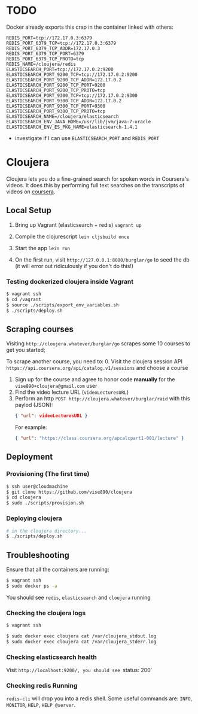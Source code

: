 # TODO
Docker already exports this crap in the container linked with others:
```
REDIS_PORT=tcp://172.17.0.3:6379
REDIS_PORT_6379_TCP=tcp://172.17.0.3:6379
REDIS_PORT_6379_TCP_ADDR=172.17.0.3
REDIS_PORT_6379_TCP_PORT=6379
REDIS_PORT_6379_TCP_PROTO=tcp
REDIS_NAME=/cloujera/redis
ELASTICSEARCH_PORT=tcp://172.17.0.2:9200
ELASTICSEARCH_PORT_9200_TCP=tcp://172.17.0.2:9200
ELASTICSEARCH_PORT_9200_TCP_ADDR=172.17.0.2
ELASTICSEARCH_PORT_9200_TCP_PORT=9200
ELASTICSEARCH_PORT_9200_TCP_PROTO=tcp
ELASTICSEARCH_PORT_9300_TCP=tcp://172.17.0.2:9300
ELASTICSEARCH_PORT_9300_TCP_ADDR=172.17.0.2
ELASTICSEARCH_PORT_9300_TCP_PORT=9300
ELASTICSEARCH_PORT_9300_TCP_PROTO=tcp
ELASTICSEARCH_NAME=/cloujera/elasticsearch
ELASTICSEARCH_ENV_JAVA_HOME=/usr/lib/jvm/java-7-oracle
ELASTICSEARCH_ENV_ES_PKG_NAME=elasticsearch-1.4.1
```
- investigate if I can use `ELASTICSEARCH_PORT` and `REDIS_PORT`

# Cloujera

Cloujera lets you do a fine-grained search for spoken words in Coursera's
videos. It does this by performing full text searches on the transcripts of
videos on [coursera](http://coursera.org).


## Local Setup

1. Bring up Vagrant (elasticsearch + redis)
   `vagrant up`

2. Compile the clojurescript
   `lein cljsbuild once`

3. Start the app
   `lein run`

4. On the first run, visit `http://127.0.0.1:8080/burglar/go` to seed the db
   (it will error out ridiculously if you don't do this!)


### Testing dockerized cloujera inside Vagrant
```bash
$ vagrant ssh
$ cd /vagrant
$ source ./scripts/export_env_variables.sh
$ ./scripts/deploy.sh
```


## Scraping courses

Visiting `http://cloujera.whatever/burglar/go` scrapes some 10 courses to get
you started;

To scrape another course, you need to:
0. Visit the cloujera session API
   `https://api.coursera.org/api/catalog.v1/sessions` and choose a course
1. Sign up for the course and agree to honor code **manually** for the
   `vise890+cloujera@gmail.com` user
3. Find the video lecture URL (`videoLecturesURL`)
2. Perform an http `POST http://cloujera.whatever/burglar/raid` with this
   paylod (JSON):
   ```json
   { "url": videoLecturesURL }
   ```
   For example:
   ```json
   { "url": "https://class.coursera.org/apcalcpart1-001/lecture" }
   ```


## Deployment

### Provisioning (The first time)
```bash
$ ssh user@cloudmachine
$ git clone https://github.com/vise890/cloujera
$ cd cloujera
$ sudo ./scripts/provision.sh
```


### Deploying cloujera

```bash
# in the cloujera directory...
$ ./scripts/deploy.sh
```


## Troubleshooting

Ensure that all the containers are running:
```bash
$ vagrant ssh
$ sudo docker ps -a
```
You should see `redis`, `elasticsearch` and `cloujera` running


### Checking the cloujera logs

```bash
$ vagrant ssh

$ sudo docker exec cloujera cat /var/cloujera_stdout.log
$ sudo docker exec cloujera cat /var/cloujera_stderr.log
```

### Checking elasticsearch health

Visit `http://localhost:9200/, you should see `status: 200`


### Checking redis Running

`redis-cli` will drop you into a redis shell. Some useful commands are:
`INFO`, `MONITOR`, `HELP`, `HELP @server`.
